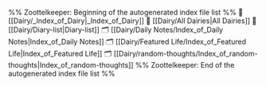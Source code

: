 %% Zoottelkeeper: Beginning of the autogenerated index file list  %%
📄 [[Dairy/_Index_of_Dairy|_Index_of_Dairy]]
📄 [[Dairy/All Dairies|All Dairies]]
📄 [[Dairy/Diary-list|Diary-list]]
🗂️ [[Dairy/Daily Notes/Index_of_Daily Notes|Index_of_Daily Notes]]
🗂️ [[Dairy/Featured Life/Index_of_Featured Life|Index_of_Featured Life]]
🗂️ [[Dairy/random-thoughts/Index_of_random-thoughts|Index_of_random-thoughts]]
%% Zoottelkeeper: End of the autogenerated index file list  %%
